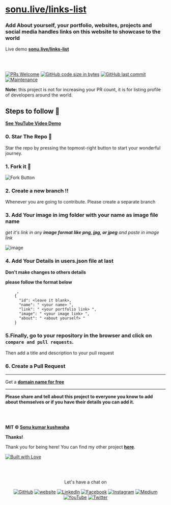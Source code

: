 # [sonu.live/links-list](https://www.sonu.live/links-list/)

### Add About yourself, your portfolio, websites, projects and social media handles links on this website to showcase to the world



Live demo **[sonu.live/links-list](https://www.sonu.live/links-list)**

<br><br>

<!---

[linklist-vert.vercel.app](https://linklist-vert.vercel.app)

[singlebuck.herokuapp.com](https://singlebuck.herokuapp.com)

--->

[![PRs Welcome](https://img.shields.io/badge/PRs-welcome-brightgreen.svg?style=social)](https://github.com/flyingsonu122/links-list) [![GitHub code size in bytes](https://img.shields.io/github/languages/code-size/flyingsonu122/links-list.svg?logo=github&style=social)](https://github.com/flyingsonu122/links-list)  [![GitHub last commit](https://img.shields.io/github/last-commit/flyingsonu122/links-list.svg?logo=git&style=social)](https://github.com/flyingsonu122/links-list)  [![Maintenance](https://img.shields.io/maintenance/yes/2021.svg?logo=git&style=social)](https://github.com/flyingsonu122/links-list)

**Note:** this project is not for increasing your PR count, it is for listing profile of developers around the world.

## Steps to follow :scroll:

**[See YouTube Video Demo](https://youtu.be/UE233mQt6T8)**

### 0. Star The Repo :star2:

Star the repo by pressing the topmost-right button to start your wonderful journey.


### 1. Fork it :fork_and_knife:

![Fork Button](https://help.github.com/assets/images/help/repository/fork_button.jpg)
 

### 2. Create a new branch :bangbang:

Whenever you are going to contribute. Please create a separate branch 

### 3. Add Your image in img folder with your name as image file name
*get it's link in any **image format like png, jpg, or jpeg** and paste in image link*


![image](https://user-images.githubusercontent.com/88192065/134696622-a039e8ea-e0bd-46b6-b083-034025e2c930.png)


### 4. Add Your Details in users.json file at last


**Don't make changes to others details**

**please follow the format below**

```
     ,
    {
      "id": <leave it blank>,
      "name": " <your name> ",
      "link": " <your portfolio link> ",
      "image": " <your image link> ",
      "about": " <about yourself> "
    }
```

### 5.Finally, go to your repository in the browser and click on `compare and pull requests`.

Then add a title and description to your pull request 

### 6. Create a Pull Request




---

Get a [**domain name for free**](https://github.com/singlebucks/get_free_domain)

---

**Please share and tell about this project to everyone you know to add about themselves or if you have their details you can add it.**

<br><br>

**MIT &copy; [Sonu kumar kushwaha](https://github.com/flyingsonu122)**

**Thanks!**

Thank you for being here! You can find my other project **[here](https://github.com/flyingsonu122?tab=repositories)**.


[![Built with Love](https://forthebadge.com/images/badges/built-with-love.svg)](https://linktr.ee/flyingsonu) 

<br><br>
<p align="center"> Let's have a chat on </p> 
<p align="center">
	<a href="https://github.com/flyingsonu122"><img src="https://img.shields.io/github/followers/flyingsonu122.svg?label=GitHub&style=social" alt="GitHub"></a>
	<a href="http://bit.ly/2YqcMNO"><img src="https://img.shields.io/badge/Website-blueviolet?style=flat&logo=google-chrome&logoColor=white&color=Black" alt="website"></a>
	<a href="https://www.linkedin.com/in/sonukumarkushwaha/"><img src="https://img.shields.io/badge/LinkedIn--_.svg?style=social&logo=linkedin" alt="LinkedIn"></a>
	<a href="https://www.facebook.com/sonukumarkushwaha736"><img src="https://img.shields.io/badge/Facebook--_.svg?style=social&logo=facebook" alt="Facebook"></a>
	<a href="https://www.instagram.com/flyingsonu736/"><img src="https://img.shields.io/badge/Instagram--_.svg?style=social&logo=instagram" alt="Instagram"></a>
	<a href="https://medium.com/@sonukumarkushwaha"><img src="https://img.shields.io/badge/Medium--_.svg?style=social&logo=medium" alt="Medium"></a>
	<a href="https://www.youtube.com/channel/UCugIYeIc-HzCp-SZxRwuQbA"><img src="https://img.shields.io/badge/YouTube--_.svg?style=social&logo=YouTube" alt="YouTube"></a>
	<a href="https://twitter.com/sonukumarkush12"><img src="https://img.shields.io/twitter/follow/sonukumarkush12?label=Follow&style=social" alt="Twitter"></a>
	
	
</p>
